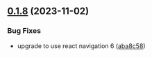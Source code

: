 

## [0.1.8](https://github.com/satya164/react-navigation-native-modal/compare/v0.1.6...v0.1.8) (2023-11-02)


### Bug Fixes

* upgrade to use react navigation 6 ([aba8c58](https://github.com/satya164/react-navigation-native-modal/commit/aba8c58305ae405eb9b8686c9e32d453f713f1a2))